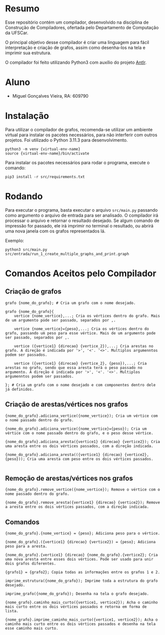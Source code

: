 # Resumo

Esse repositório contém um compilador, desenvolvido na disciplina de Construção de Compiladores, ofertada pelo Departamento de Computação da UFSCar.

O principal objetivo desse compilador é criar uma linguagem para fácil interpretação e criação de grafos, assim como desenha-los na tela e imprimir sua estrutura.

O compilador foi feito utilizando Python3 com auxílio do projeto [Antlr](https://www.antlr.org/).

# Aluno

- Miguel Gonçalves Vieira, RA: 609790

# Instalação

Para utilizar o compilador de grafos, recomenda-se utilizar um ambiente virtual para instalar os pacotes necessários, para não interferir com outros projetos. Foi utilizado o Python 3.11.3 para desenvolvimento.

```
python3 -m venv {virtual-env-name}
source {virtual-env-name}/bin/activate
```

Para instalar os pacotes necessários para rodar o programa, execute o comando:

```
pip3 install -r src/requirements.txt
````

# Rodando

Para executar o programa, basta executar o arquivo `src/main.py` passando como argumento o arquivo de entrada para ser analisado. O compilador irá processar o arquivo e retornar o resultado desejado. Se algum comando de impressão for passado, ele irá imprimir no terminal o resultado, ou abrirá uma nova janela com os grafos representados lá.

Exemplo:
```
python3 src/main.py src/entrada/run_1_create_multiple_graphs_and_print.graph
```

# Comandos Aceitos pelo Compilador


## Criação de grafos
```
grafo {nome_do_grafo}; # Cria um grafo com o nome desejado.

grafo {nome_do_grafo}{
    vertice {nome_vertice},...; Cria os vértices dentro do grafo. Mais de um argumento pode ser passado, separados por ,.

    vertice {nome_vertice}={peso},...; Cria os vértices dentro do grafo, passando um peso para esse vértice. Mais de um argumento pode ser passado, separados por ,.

    vertice ({vertice1} {direcao} {vertice_2}),...; Cria arestas no grafo. A direção é indicada por '>', '<'. '<>'. Multiplos argumenntos podem ser passados.

    vertice ({vertice1} {direcao} {vertice_2}, {peso}),...; Cria arestas no grafo, sendo que essa aresta terá o peso passado no argumento. A direção é indicada por '>', '<'. '<>'. Multiplos argumenntos podem ser passados.

}; # Cria um grafo com o nome desejado e com componentes dentro dele já definidos.

```
## Criação de arestas/vértices nos grafos
```
{nome_do_grafo}.adiciona_vertice({nome_vertice}); Cria um vértice com o nome passado dentro do grafo.

{nome_do_grafo}.adiciona_vertice({nome_vertice}={peso}); Cria um vértice com o nome passado dentro do grafo, e o peso desse vértice.

{nome_do_grafo}.adiciona_aresta({vertice1} {direcao} {vertice2}); Cria uma aresta entre os dois vértices passados, com a direção indicada.

{nome_do_grafo}.adiciona_aresta(({vertice1} {direcao} {vertice2}, {peso})); Cria uma aresta com peso entre os dois vértices passados.


```
## Remoção de arestas/vértices nos grafos
```
{nome_do_grafo}.remove_vertice({nome_vertice}); Remove o vértice com o nome passado dentro do grafo.

{nome_do_grafo}.remove_aresta({vertice1} {direcao} {vertice2}); Remove a aresta entre os dois vértices passados, com a direção indicada.
```

## Comandos
```
{nome_do_grafo}.{nome_vertice} = {peso}; Adiciona peso para o vértice.

{nome_do_grafo}.({vertice1} {direcao} {vertice2}) = {peso}; Adiciona peso para a aresta.

{nome_do_grafo}.{vertice1} {direcao} {nome_do_grafo}.{vertice2}; Cria uma nova aresta entre esses dois vértices. Pode ser usado para unir dois grafos diferentes.

{grafo1} = {grafo2}; Copia todas as informações entre os grafos 1 e 2.

imprime_estrutura({nome_do_grafo}); Imprime toda a estrutura do grafo desejado.

imprime_grafo({nome_do_grafo}); Desenha na tela o grafo desejado.

{nome_grafo}.caminho_mais_curto({vertice1, vertice2}); Acha o caminho mais curto entre os dois vértices passados e retorna em forma de lista.

{nome_grafo}.imprime_caminho_mais_curto({vertice1, vertice2}); Acha o caminho mais curto entre os dois vértices passados e desenha na tela esse caminho mais curto.
```

